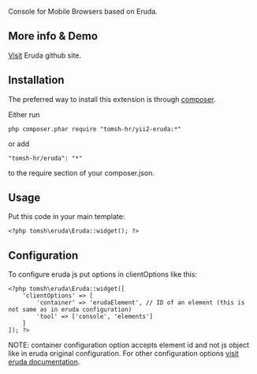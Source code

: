 Console for Mobile Browsers based on Eruda.

## More info & Demo

[Visit](https://github.com/liriliri/eruda) Eruda github site.

## Installation

The preferred way to install this extension is through [composer](http://getcomposer.org/download/).

Either run

```
php composer.phar require "tomsh-hr/yii2-eruda:*"
```

or add

```
"tomsh-hr/eruda": "*"
```

to the require section of your composer.json.

## Usage

Put this code in your main template:
```
<?php tomsh\eruda\Eruda::widget(); ?>
```

## Configuration

To configure eruda js put options in clientOptions like this:
```
<?php tomsh\eruda\Eruda::widget([
    'clientOptions' => [
        'container' => 'erudaElement', // ID of an element (this is not same as in eruda configuration)
        'tool' => ['console', 'elements']
    ]
]); ?>
```
NOTE: container configuration option accepts element id and not js object like in eruda original configuration.
For other configuration options [visit eruda documentation](https://github.com/liriliri/eruda/blob/master/doc/API.md).
